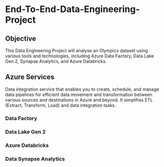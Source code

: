 # End-To-End-Data-Engineering-Project
## Objective
This Data Engineering Project will analyse an Olympics dataset using various tools and technologies, including Azure Data Factory, Data Lake Gen 2, Synapse Analytics, and Azure Databricks.
## Azure Services
Data integration service that enables you to create, schedule, and manage data pipelines for efficient data movement and transformation between various sources and destinations in Azure and beyond. It simplifies ETL (Extract, Transform, Load) and data integration tasks.
### Data Factory
### Data Lake Gen 2
### Azure Databricks
### Data Synapse Analytics
